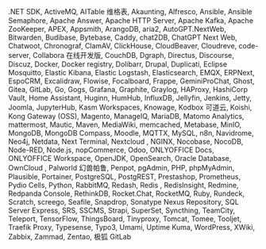 .NET SDK, ActiveMQ, AITable 维格表, Akaunting, Alfresco, Ansible, Ansible Semaphore, Apache Answer, Apache HTTP Server, Apache Kafka, Apache ZooKeeper, APEX, Appsmith, ArangoDB, aria2, AutoGPT.NextWeb, Bitwarden, Budibase, Bytebase, Caddy, chat2DB, ChatGPT Next Web, Chatwoot, Chronograf, ClamAV, ClickHouse, CloudBeaver, Cloudreve, code-server, Collabora 在线开发版, CouchDB, Dgraph, Directus, Discourse, Discuz, Docker, Docker registry, Dolibarr, Drupal, Duplicati, Eclipse Mosquitto, Elastic Kibana, Elastic Logstash, Elasticsearch, EMQX, ERPNext, EspoCRM, Excalidraw, Flowise, Focalboard, Frappe, GeminiProChat, Ghost, Gitea, GitLab, Go, Gogs, Grafana, Graphite, Graylog, HAProxy, HashiCorp Vault, Home Assistant, Huginn, HumHub, InfluxDB, Jellyfin, Jenkins, Jetty, Joomla, JupyterHub, Kasm Workspaces, Knowage, Kodbox 可道云, Koishi, Kong Gateway (OSS), Magento, ManageIQ, MariaDB, Matomo Analytics, mattermost, Mautic, Maven, MediaWiki, memcached, Metabase, MinIO, MongoDB, MongoDB Compass, Moodle, MQTTX, MySQL, n8n, Navidrome, Neo4j, Netdata, Next Terminal, Nextcloud , NGINX, Nocobase, NocoDB, Node-RED, Node.js, nopCommerce, Odoo, ONLYOFFICE Docs, ONLYOFFICE Workspace, OpenJDK, OpenSearch, Oracle Database, OwnCloud , Palworld 幻兽帕鲁, Penpot, pgAdmin, PHP, phpMyAdmin, Plausible, Portainer, PostgreSQL, PostgREST, Prestashop, Prometheus, Pydio Cells, Python, RabbitMQ, Redash, Redis , RedisInsight, Redmine, Redpanda Console, RethinkDB, Rocket.Chat, RocketMQ, Ruby, Rundeck, Scratch, screego, Seafile, Snapdrop, Sonatype Nexus Repository, SQL Server Express, SRS, SSCMS, Strapi, SuperSet, Syncthing, TeamCity, Teleport, TensorFlow, ThingsBoard, Tinyproxy, Tomcat, Tomee, Tooljet, Traefik Proxy, Typesense, Typo3, Umami, Uptime Kuma, WordPress, XWiki, Zabbix, Zammad, Zentao, 极狐 GitLab
